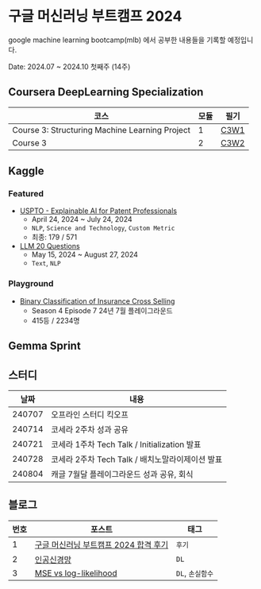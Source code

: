 # 구글 머신러닝 부트캠프 2024

google machine learning bootcamp(mlb) 에서 공부한 내용들을 기록할 예정입니다.

Date: 2024.07 ~ 2024.10 첫째주 (14주)

## Coursera DeepLearning Specialization

| 코스                                           | 모듈 | 필기                  |
| ---------------------------------------------- | ---- | --------------------- |
| Course 3: Structuring Machine Learning Project | 1    | [C3W1](필기/C3W1.pdf) |
| Course 3                                       | 2    | [C3W2](필기/C3W2.pdf) |

## Kaggle

### Featured

- [USPTO - Explainable AI for Patent Professionals](https://www.kaggle.com/competitions/uspto-explainable-ai)
  - April 24, 2024 ~ July 24, 2024
  - `NLP`, `Science and Technology`, `Custom Metric`
  - 최종: 179 / 571
- [LLM 20 Questions](https://www.kaggle.com/competitions/llm-20-questions)
  - May 15, 2024 ~ August 27, 2024
  - `Text`, `NLP`

### Playground

- [Binary Classification of Insurance Cross Selling](https://www.kaggle.com/competitions/playground-series-s4e7)
  - Season 4 Episode 7 24년 7월 플레이그라운드
  - 415등 / 2234명

## Gemma Sprint

## 스터디

| 날짜   | 내용                                             |
| ------ | ------------------------------------------------ |
| 240707 | 오프라인 스터디 킥오프                           |
| 240714 | 코세라 2주차 성과 공유                           |
| 240721 | 코세라 1주차 Tech Talk / Initialization 발표     |
| 240728 | 코세라 2주차 Tech Talk / 배치노말라이제이션 발표 |
| 240804 | 캐글 7월달 플레이그라운드 성과 공유, 회식        |

## 블로그

| 번호 | 포스트                                                                                                                                                                                                     | 태그             |
| ---- | ---------------------------------------------------------------------------------------------------------------------------------------------------------------------------------------------------------- | ---------------- |
| 1    | [구글 머신러닝 부트캠프 2024 합격 후기](https://velog.io/@wonsuk2/%EA%B5%AC%EA%B8%80-%EB%A8%B8%EC%8B%A0%EB%9F%AC%EB%8B%9D-%EB%B6%80%ED%8A%B8%EC%BA%A0%ED%94%84-2024-%ED%95%A9%EA%B2%A9-%ED%9B%84%EA%B8%B0) | `후기`           |
| 2    | [인공신경망](https://velog.io/@wonsuk2/DL인공신경망)                                                                                                                                                       | `DL`             |
| 3    | [MSE vs log-likelihood](https://velog.io/@wonsuk2/MSE-vs-log-likelihood)                                                                                                                                   | `DL`, `손실함수` |
